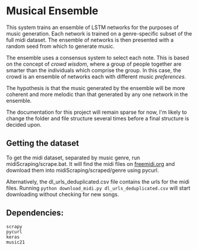 
# Musical Ensemble

This system trains an ensemble of LSTM networks for the purposes of music generation. Each network is trained on a genre-specific subset of the full midi dataset. The ensemble of networks is then presented with a random seed from which to generate music. 

The ensemble uses a consensus system to select each note.  This is based on the concept of *crowd wisdom*, where a group of people together are smarter than the individuals which comprise the group. In this case, the crowd is an ensemble of networks each with different music *preferences*. 

The hypothesis is that the music generated by the ensemble will be more coherent and more melodic than that generated by any one network in the ensemble. 

The documentation for this project will remain sparse for now, I'm likely to change the folder and file structure several times before a final structure is decided upon.

## Getting the dataset
To get the midi dataset, separated by music genre, run midiScraping/scrape.bat. It will find the midi files on [freemidi.org](https://freemidi.org/) and download them into midiScraping/scraped/genre using pycurl.

Alternatively, the dl_urls_deduplicated.csv file contains the urls for the midi files. Running `python download_midi.py dl_urls_deduplicated.csv` will start downloading without checking for new songs.

## Dependencies:

```
scrapy
pycurl
keras
music21
```